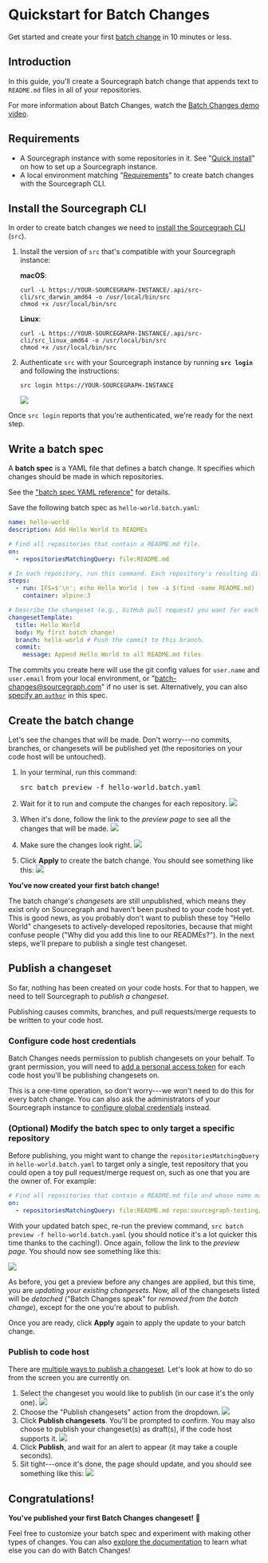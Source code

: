 # Quickstart for Batch Changes

Get started and create your first [batch change](index.md) in 10 minutes or less.

## Introduction

In this guide, you'll create a Sourcegraph batch change that appends text to `README.md` files in all of your repositories.

For more information about Batch Changes, watch the [Batch Changes demo video](https://www.youtube.com/watch?v=EfKwKFzOs3E).

## Requirements

- A Sourcegraph instance with some repositories in it. See "[Quick install](../index.md#quick-install)" on how to set up a Sourcegraph instance.
- A local environment matching "[Requirements](./references/requirements.md)" to create batch changes with the Sourcegraph CLI.

## Install the Sourcegraph CLI

In order to create batch changes we need to [install the Sourcegraph CLI](../cli/index.md) (`src`).

1. Install the version of `src` that's compatible with your Sourcegraph instance:

    **macOS**:
    ```
    curl -L https://YOUR-SOURCEGRAPH-INSTANCE/.api/src-cli/src_darwin_amd64 -o /usr/local/bin/src
    chmod +x /usr/local/bin/src
    ```
    **Linux**:
    ```
    curl -L https://YOUR-SOURCEGRAPH-INSTANCE/.api/src-cli/src_linux_amd64 -o /usr/local/bin/src
    chmod +x /usr/local/bin/src
    ```
1. Authenticate `src` with your Sourcegraph instance by running **`src login`** and following the instructions:

    ```
    src login https://YOUR-SOURCEGRAPH-INSTANCE
    ```
    <img src="https://sourcegraphstatic.com/docs/images/batch_changes/src_login_success.png" class="screenshot">


Once `src login` reports that you're authenticated, we're ready for the next step.

## Write a batch spec

A **batch spec** is a YAML file that defines a batch change. It specifies which changes should be made in which repositories.

See the ["batch spec YAML reference"](references/batch_spec_yaml_reference.md) for details.

Save the following batch spec as `hello-world.batch.yaml`:

```yaml
name: hello-world
description: Add Hello World to READMEs

# Find all repositories that contain a README.md file.
on:
  - repositoriesMatchingQuery: file:README.md

# In each repository, run this command. Each repository's resulting diff is captured.
steps:
  - run: IFS=$'\n'; echo Hello World | tee -a $(find -name README.md)
    container: alpine:3

# Describe the changeset (e.g., GitHub pull request) you want for each repository.
changesetTemplate:
  title: Hello World
  body: My first batch change!
  branch: hello-world # Push the commit to this branch.
  commit:
    message: Append Hello World to all README.md files
```

The commits you create here will use the git config values for `user.name` and `user.email` from your local environment, or "batch-changes@sourcegraph.com" if no user is set. Alternatively, you can also [specify an `author`](./references/batch_spec_yaml_reference.md#changesettemplate-commit-author) in this spec.

## Create the batch change

Let's see the changes that will be made. Don't worry---no commits, branches, or changesets will be published yet (the repositories on your code host will be untouched).

1. In your terminal, run this command:

    <pre>src batch preview -f hello-world.batch.yaml</pre>
1. Wait for it to run and compute the changes for each repository.
    <img src="https://sourcegraphstatic.com/docs/images/batch_changes/quickstart/src_batch_preview_waiting.png" class="screenshot">
1. When it's done, follow the link to the *preview page* to see all the changes that will be made.
    <img src="https://sourcegraphstatic.com/docs/images/batch_changes/quickstart/src_batch_preview_link.png" class="screenshot">
1. Make sure the changes look right.
    <img src="https://sourcegraphstatic.com/docs/images/batch_changes/quickstart/browser_preview.png" class="screenshot">
1. Click **Apply** to create the batch change. You should see something like this:
    <img src="https://sourcegraphstatic.com/docs/images/batch_changes/quickstart/browser_created.png" class="screenshot">

**You've now created your first batch change!**

The batch change's *changesets* are still unpublished, which means they exist only on Sourcegraph and haven't been pushed to your code host yet. This is good news, as you probably don't want to publish these toy "Hello World" changesets to actively-developed repositories, because that might confuse people ("Why did you add this line to our READMEs?"). In the next steps, we'll prepare to publish a single test changeset.

## Publish a changeset

So far, nothing has been created on your code hosts. For that to happen, we need to tell Sourcegraph to *publish a changeset*.

Publishing causes commits, branches, and pull requests/merge requests to be written to your code host.

### Configure code host credentials

Batch Changes needs permission to publish changesets on your behalf. To grant permission, you will need to [add a personal access token](how-tos/configuring_credentials.md#adding-a-token) for each code host you'll be publishing changesets on.

This is a one-time operation, so don't worry---we won't need to do this for every batch change. You can also ask the administrators of your Sourcegraph instance to [configure global credentials](how-tos/configuring_credentials.md#global-service-account-tokens) instead.

### (Optional) Modify the batch spec to only target a specific repository

Before publishing, you might want to change the `repositoriesMatchingQuery` in `hello-world.batch.yaml` to target only a single, test repository that you could open a toy pull request/merge request on, such as one that you are the owner of. For example:

```yaml
# Find all repositories that contain a README.md file and whose name matches our test repo.
on:
  - repositoriesMatchingQuery: file:README.md repo:sourcegraph-testing/batch-changes-test-repo
```

With your updated batch spec, re-run the preview command, `src batch preview -f hello-world.batch.yaml` (you should notice it's a lot quicker this time thanks to the caching!). Once again, follow the link to the *preview page*. You should now see something like this:

<img src="https://sourcegraphstatic.com/docs/images/batch_changes/quickstart/browser_preview_update.png" class="screenshot">

As before, you get a preview before any changes are applied, but this time, you are *updating your existing changesets*. Now, all of the changesets listed will be *detached* ("Batch Changes speak" for *removed from the batch change*), except for the one you're about to publish.

Once you are ready, click **Apply** again to apply the update to your batch change.

### Publish to code host

There are [multiple ways to publish a changeset](how-tos/publishing_changesets.md#publishing-changesets). Let's look at how to do so from the screen you are currently on.

1. Select the changeset you would like to publish (in our case it's the only one).
    <img src="https://sourcegraphstatic.com/docs/images/batch_changes/quickstart/browser_publish_select_changesets.png" class="screenshot">
1. Choose the "Publish changesets" action from the dropdown.
    <img src="https://sourcegraphstatic.com/docs/images/batch_changes/quickstart/browser_publish_select_action.png" class="screenshot">
1. Click **Publish changesets**. You'll be prompted to confirm. You may also choose to publish your changeset(s) as draft(s), if the code host supports it.
    <img src="https://sourcegraphstatic.com/docs/images/batch_changes/quickstart/browser_publish_confirm.png" class="screenshot">
1. Click **Publish**, and wait for an alert to appear (it may take a couple seconds).
1. Sit tight---once it's done, the page should update, and you should see something like this:
    <img src="https://sourcegraphstatic.com/docs/images/batch_changes/quickstart/browser_publish_complete.png" class="screenshot">

## Congratulations!

**You've published your first Batch Changes changeset!** 🎉

Feel free to customize your batch spec and experiment with making other types of changes. You can also [explore the documentation](index.md) to learn what else you can do with Batch Changes!
